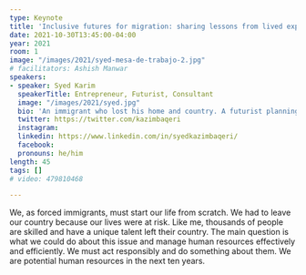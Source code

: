 ```yaml
---
type: Keynote
title: 'Inclusive futures for migration: sharing lessons from lived experience'
date: 2021-10-30T13:45:00-04:00
year: 2021
room: 1
image: "/images/2021/syed-mesa-de-trabajo-2.jpg"
# facilitators: Ashish Manwar
speakers:
- speaker: Syed Karim
  speakerTitle: Entrepreneur, Futurist, Consultant
  image: "/images/2021/syed.jpg"
  bio: 'An immigrant who lost his home and country. A futurist planning his new life and career for the next ten years in a new country. An MBA holder, foresight practitioner with a background in IT & Research, works on his idea on HR-Tech. '
  twitter: https://twitter.com/kazimbaqeri
  instagram: 
  linkedin: https://www.linkedin.com/in/syedkazimbaqeri/
  facebook: 
  pronouns: he/him
length: 45
tags: []
# video: 479810468

---
```


We, as forced immigrants, must start our life from scratch. We had to leave our country because our lives were at risk. Like me, thousands of people are skilled and have a unique talent left their country. The main question is what we could do about this issue and manage human resources effectively and efficiently. We must act responsibly and do something about them. We are potential human resources in the next ten years.